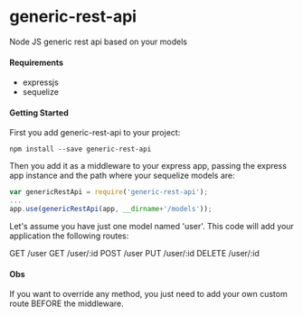 # generic-rest-api
Node JS generic rest api based on your models


#### Requirements

* expressjs
* sequelize

#### Getting Started

First you add generic-rest-api to your project:

```shell
npm install --save generic-rest-api
```

Then you add it as a middleware to your express app, passing the express app instance and the path where your sequelize models are:

```javascript
var genericRestApi = require('generic-rest-api');
...
app.use(genericRestApi(app, __dirname+'/models'));
```

Let's assume you have just one model named 'user'. This code will add your application the following routes:

GET /user
GET /user/:id
POST /user
PUT /user/:id
DELETE /user/:id


#### Obs

If you want to override any method, you just need to add your own custom route BEFORE the middleware.
